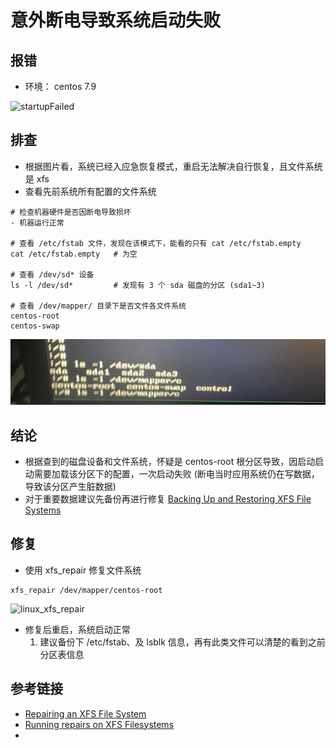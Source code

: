 # 意外断电导致系统启动失败

## 报错

- 环境： centos 7.9

![startupFailed](../png/linux_startupFailed.png)

## 排查

- 根据图片看，系统已经入应急恢复模式，重启无法解决自行恢复，且文件系统是 xfs
- 查看先前系统所有配置的文件系统

```shell
# 检查机器硬件是否因断电导致损坏
- 机器运行正常

# 查看 /etc/fstab 文件，发现在该模式下，能看的只有 cat /etc/fstab.empty
cat /etc/fstab.empty   # 为空

# 查看 /dev/sd* 设备
ls -l /dev/sd*         # 发现有 3 个 sda 磁盘的分区 (sda1~3)

# 查看 /dev/mapper/ 目录下是否文件各文件系统
centos-root
centos-swap
```
![inux_disk_filesystem](../png/linux_disk_filesystem.png)

## 结论

- 根据查到的磁盘设备和文件系统，怀疑是 centos-root 根分区导致，因启动启动需要加载该分区下的配置，一次启动失败 (断电当时应用系统仍在写数据，导致该分区产生脏数据)
- 对于重要数据建议先备份再进行修复 [Backing Up and Restoring XFS File Systems][Backing Up and Restoring XFS File Systems]

## 修复

- 使用 xfs_repair 修复文件系统

```shell
xfs_repair /dev/mapper/centos-root
```

![linux_xfs_repair](../png/linux_xfs_repair.png)

- 修复后重启，系统启动正常
  1. 建议备份下 /etc/fstab、及 lsblk 信息，再有此类文件可以清楚的看到之前分区表信息

## 参考链接

- [Repairing an XFS File System](https://access.redhat.com/documentation/en-us/red_hat_enterprise_linux/7/html/storage_administration_guide/xfsrepair)
- [Running repairs on XFS Filesystems](https://www.thegeekdiary.com/running-repairs-on-xfs-filesystems/)
- [Backing Up and Restoring XFS File Systems]: https://access.redhat.com/documentation/en-us/red_hat_enterprise_linux/7/html/storage_administration_guide/xfsbackuprestore
